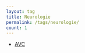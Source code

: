 ```yaml
---
layout: tag
title: Neurologie
permalink: /tags/neurologie/
count: 1
---
```


- [AVC](https://nair0lf32.gihub.io/mcs/avc/)

